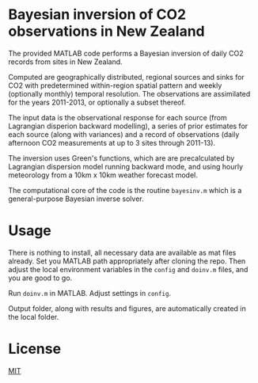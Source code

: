 # Bayesian inversion of CO2 observations in New Zealand

The provided MATLAB code performs a Bayesian inversion of daily CO2 records from sites in New Zealand.

Computed are geographically distributed, regional sources and sinks for CO2 with predetermined within-region
spatial pattern and weekly (optionally monthly) temporal resolution. The observations are assimilated for the years 2011-2013, or optionally a subset thereof.

The input data is the observational response for each source (from Lagrangian disperion backward modelling), a series of prior estimates 
for each source (along with variances) and a record of observations (daily afternoon CO2 measurements at up to 3 sites through 2011-13).

The inversion uses Green's functions, which are are precalculated by Lagrangian dispersion model running backward mode, and using hourly
meteorology from a 10km x 10km weather forecast model.

The computational core of the code is the routine `bayesinv.m` which is a general-purpose Bayesian inverse solver.

# Usage
There is nothing to install, all necessary data are available as mat files already. Set you MATLAB path appropriately after cloning the repo. Then adjust the local environment variables in the `config` and `doinv.m` files, and you are good to go.

Run `doinv.m` in MATLAB. Adjust settings in `config`.

Output folder, along with results and figures, are automatically created in the local folder.

# License
[MIT](https://github.com/KaySteinkamp/New-Zealand-CO2-inversion/blob/master/LICENSE.txt)
